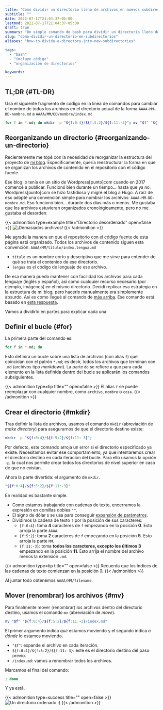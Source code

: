 ```yaml
---
title: "Cómo dividir un directorio lleno de archivos en nuevos subdirectorios de acuerdo con los nombres de los archivos"
subtitle: ""
date: 2022-07-17T21:04:37-05:00
lastmod: 2022-07-17T21:04:37-05:00
draft: true
summary: "Un simple comando de bash para dividir un directorio lleno de archivos de acuerdo con los nombres de los archivos"
slug: "como-dividir-un-directorio-en-subdirectorios"
aliases: "how-to-divide-a-directory-into-new-subdirectories"

tags:
  - "bash"
  - "incluye código"
  - "organización de directorios"

keywords:
---
```


## TL;DR {#TL-DR}
Usa el siguiente fragmento de código en la línea de comandos para cambiar el nombre de todos los archivos en el directorio actual de la forma `AAAA-MM-DD-nombre.md` a `AAAA/MM/DD/nombre/index.md`
```bash
for f in *.md; do mkdir -p "${f:0:4}/${f:5:2}/${f:11:-3}"; mv "$f" "${f:0:4}/${f:5:2}/${f:11:-3}/index.md"; done
```

## Reorganizando un directorio {#reorganizando-un-directorio}

Recientemente me topé con la necesidad de reorganizar la estructura del proyecto de [mi blog](https://quiroptero.blog). Específicamente, quería reestructurar la forma en que se organizan los archivos de contenido en el repositorio con el código fuente.

Ese blog lo tenía en un sitio de Wordpress[punto]com cuando en 2017 comencé a publicar. Funcionó bien durante un tiempo... hasta que ya no. Wordpress[punto]com se hizo fastidioso y migré el blog a Hugo. A raíz de eso adopté una convención simple para nombrar los archivos: `AAAA-MM-DD-nombre.md`. Eso funcionó bien... durante dos días más o menos. Me gustaba que los archivos estuvieran organizados cronológicamente, pero no me gustaba el desorden:

{{< admonition type=example title="Directorio desordenado" open=false >}}
![¡Demasiados archivos!](cluttered_tree.png "")
{{< /admonition >}}

Me agrada la manera en que [el repositorio con el código fuente](https://github.com/Quiroptero/source.omiranda.dev/tree/main/content/posts/) de esta página está organizado. Todos los archivos de contenido siguen esta convención: `AAAA/MM/título/index.lengua.md`
* `título` es un nombre corto y descriptivo que me sirve para entender de qué se trata el contenido de ese directorio.
* `lengua` es el código de lenguaje de ese archivo.

De esa manera puedo mantener con facilidad los archivos para cada lenguaje (inglés y español), así como cualquier recurso necesario (por ejemplo, imágenes) en el mismo directorio. Decidí replicar esa estrategia en la estructura de mi blog, pero hacerlo manualmente era simplemente absurdo. Así es como llegué al comando de [más arriba](#TL-DR). Ese comando está basado en [esta respuesta](https://unix.stackexchange.com/questions/228494/how-to-split-a-directory-of-files-into-sub-directories).

Vamos a dividirlo en partes para explicar cada una:

## Definir el bucle {#for}

La primera parte del comando es:
```bash
for f in *.md; do
```

Esto definirá un bucle sobre una lista de archivos (con alias `f`) que coincidan con el patrón `*.md`; es decir, todos los archivos que terminan con `.md` (archivos tipo _markdown_). La parte `do` se refiere a que para cada elemento en la lista definida dentro del bucle se aplicarán los comandos subsiguientes.

{{< admonition type=tip title="" open=false >}}
El alias `f` se puede reemplazar con cualquier nombre, como `archivo`, `nombre` o `cosa`.
{{< /admonition >}}

## Crear el directorio {#mkdir}

Tras definir la lista de archivos, usamos el comando `mkdir` (abreviación de _make directory_) para asegurarnos de que el directorio destino existe:

```bash
mkdir -p "${f:0:4}/${f:5:2}/${f:11:-3}";
```

Por defecto, este comando arroja un error si el directorio especificado ya existe. Necesitamos evitar ese comportamiento, ya que intentaremos crear el directorio destino en cada iteración del bucle. Para ello usamos la opción `-p`, la cual nos permite crear todos los directorios de nivel superior en caso de que no existan.

Ahora la parte divertida: el argumento de `mkdir`.
```bash
"${f:0:4}/${f:5:2}/${f:11:-3}"
```

En realidad es bastante simple.
* Como estamos trabajando con cadenas de texto, encerramos la expresión en comillas dobles `""`.
* El signo de dólar `$` se usa para conseguir [expansión de parámetros](https://zyxue.github.io/2015/03/21/meaning-of-dollar-sign-variables-in-bash-script.html).
* Dividimos la cadena de texto `f` por la posición de sus caracteres:
    * `{f:0:4}`: toma **4** caracteres de `f` empezando en la posición **0**. Esto arroja la parte `AAAA`.
    * `{f:5:2}`: toma **2** caracteres de `f` empezando en la posición **5**. Esto arroja la parte `MM`.
    * `{f:11:-3}`: toma **todos los caracteres, excepto los últimos 3** empezando en la posición **11**. Esto arrija el nombre del archivo menos la extensión `.md`.

{{< admonition type=tip title="" open=false >}}
Recuerda que los índices de las cadenas de texto comienzan en la posición 0.
{{< /admonition >}}

Al juntar todo obtenemos `AAAA/MM/filename`.

## Mover (renombrar) los archivos {#mv}

Para finalmente mover (renombrar) los archivos dentro del directorio destino, usamos el comando `mv` (abreviación de _move_).

```bash
mv "$f" "${f:0:4}/${f:5:2}/${f:11:-3}/index.md"
```

El primer argumento indica _qué_ estamos moviendo y el segundo indica _a dónde_ lo estamos moviendo.

* `"$f"`: expande el archivo en cada iteración.
* `${f:0:4}/${f:5:2}/${f:11:-3}`: este es el directorio destino del paso previo.
* `/index.md`: vamos a renombrar todos los archivos.

Marcamos el final del comando:

```bash
; done
```

Y ya está.

{{< admonition type=success title="" open=false >}}
![Un directorio ordenado :)](tidy_tree.png "")
{{< /admonition >}}
